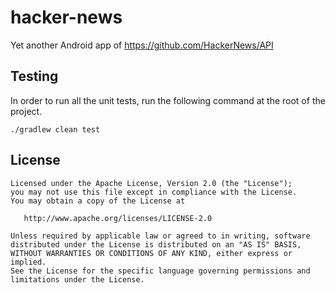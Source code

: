 # hacker-news
Yet another Android app of https://github.com/HackerNews/API

Testing
-------
In order to run all the unit tests, run the following command at the root of the project.
```
./gradlew clean test
```

License
-------

    Licensed under the Apache License, Version 2.0 (the "License");
    you may not use this file except in compliance with the License.
    You may obtain a copy of the License at

       http://www.apache.org/licenses/LICENSE-2.0

    Unless required by applicable law or agreed to in writing, software
    distributed under the License is distributed on an "AS IS" BASIS,
    WITHOUT WARRANTIES OR CONDITIONS OF ANY KIND, either express or implied.
    See the License for the specific language governing permissions and
    limitations under the License.
